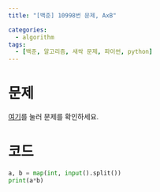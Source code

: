 ```yaml
---
title: "[백준] 10998번 문제, AxB"

categories:
  - algorithm
tags:
  - [백준, 알고리즘, 새싹 문제, 파이썬, python]
---
```


# 문제
[여기](https://www.acmicpc.net/problem/10998)를 눌러 문제를 확인하세요.
# 코드
```python
a, b = map(int, input().split())
print(a*b)
```